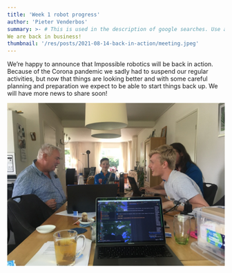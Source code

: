 ```yaml
---
title: 'Week 1 robot progress'
author: 'Pieter Venderbos'
summary: >- # This is used in the description of google searches. Use as many keywords as possible.
We are back in business!
thumbnail: '/res/posts/2021-08-14-back-in-action/meeting.jpeg'
---
```


We’re happy to announce that Impossible robotics will be back in action. Because of the Corona pandemic we sadly had to suspend our regular activities, but now that things are looking better and with some careful planning and preparation we expect to be able to start things back up. We will have more news to share soon!

![meeting-image]

[meeting-image]: /res/posts/2021-08-14-back-in-action/meeting.jpeg